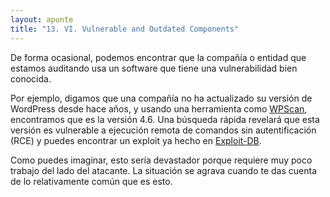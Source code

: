 ```yaml
---
layout: apunte
title: "13. VI. Vulnerable and Outdated Components"
---
```


De forma ocasional, podemos encontrar que la compañía o entidad que estamos auditando usa un software que tiene una vulnerabilidad bien conocida.

Por ejemplo, digamos que una compañía no ha actualizado su versión de WordPress desde hace años, y usando una herramienta como [WPScan](https://wpscan.com/), encontramos que es la versión 4.6. Una búsqueda rápida revelará que esta versión es vulnerable a ejecución remota de comandos sin autentificación (RCE) y puedes encontrar un exploit ya hecho en [Exploit-DB](https://www.exploit-db.com/exploits/41962).

Como puedes imaginar, esto sería devastador porque requiere muy poco trabajo del lado del atacante. La situación se agrava cuando te das cuenta de lo relativamente común que es esto.